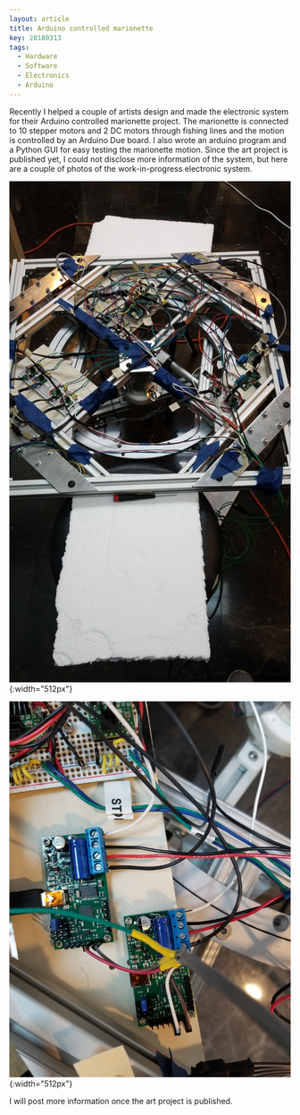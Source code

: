 ```yaml
---
layout: article
title: Arduino controlled marionette
key: 20180313
tags:
  - Hardware
  - Software
  - Electronics
  - Arduino
---
```

Recently I helped a couple of artists design and made the electronic system for their Arduino controlled marionette project.
The marionette is connected to 10 stepper motors and 2 DC motors through fishing lines and the motion is controlled by an Arduino Due board.
I also wrote an arduino program and a Python GUI for easy testing the marionette motion.
Since the art project is published yet, I could not disclose more information of the system, but here are a couple of photos of the work-in-progress electronic system.

![electronics2](/assets/images/marionette/electronics2.jpeg){:width="512px"}

![electronics3](/assets/images/marionette/electronics3.jpg){:width="512px"}

I will post more information once the art project is published.
